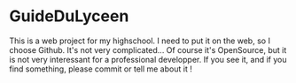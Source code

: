 GuideDuLyceen
=============

This is a web project for my highschool. I need to put it on the web, so I choose Github. It's not very complicated...
Of course it's OpenSource, but it is not very interessant for a professional developper. If you see it, and if you find something, please commit or tell me about it !
